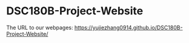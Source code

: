 # DSC180B-Project-Website

The URL to our webpages: https://yujiezhang0914.github.io/DSC180B-Project-Website/ 
